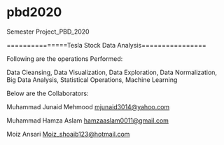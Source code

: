 # pbd2020
Semester Project_PBD_2020

===============Tesla Stock Data Analysis================

Following are the operations Performed:

Data Cleansing,
Data Visualization,
Data Exploration,
Data Normalization,
Big Data Analysis,
Statistical Operations,
Machine Learning



Below are the Collaborators:

Muhammad Junaid Mehmood
mjunaid3014@yahoo.com


Muhammad Hamza Aslam
hamzaaslam0011@gmail.com


Moiz Ansari
Moiz_shoaib123@hotmail.com
